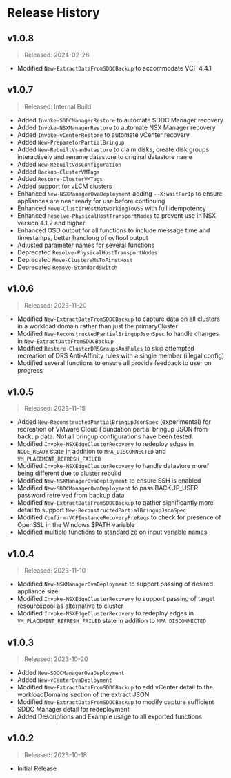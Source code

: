 # Release History

## v1.0.8

> Released: 2024-02-28

- Modified `New-ExtractDataFromSDDCBackup` to accommodate VCF 4.4.1

## v1.0.7

> Released: Internal Build

- Added `Invoke-SDDCManagerRestore` to automate SDDC Manager recovery
- Added `Invoke-NSXManagerRestore` to automate NSX Manager recovery
- Added `Invoke-vCenterRestore` to automate vCenter recovery
- Added `New-PrepareforPartialBringup`
- Added `New-RebuiltVsanDatastore` to claim disks, create disk groups interactively and rename datastore to original datastore name
- Added `New-RebuiltVdsConfiguration`
- Added `Backup-ClusterVMTags`
- Added `Restore-ClusterVMTags`
- Added support for vLCM clusters
- Enhanced `New-NSXManagerOvaDeployment` adding `--X:waitForIp` to ensure appliances are near ready for use before continuing
- Enhanced `Move-ClusterHostNetworkingTovSS` with full idempotency
- Enhanced `Resolve-PhysicalHostTransportNodes` to prevent use in NSX version 4.1.2 and higher
- Enhanced OSD output for all functions to include message time and timestamps, better handlong of ovftool output
- Adjusted parameter names for several functions
- Deprecated `Resolve-PhysicalHostTransportNodes`
- Deprecated `Move-ClusterVMsToFirstHost`
- Deprecated `Remove-StandardSwitch`

## v1.0.6

> Released: 2023-11-20

- Modified `New-ExtractDataFromSDDCBackup` to capture data on all clusters in a workload domain rather than just the primaryCluster
- Modified `New-ReconstructedPartialBringupJsonSpec` to handle changes in `New-ExtractDataFromSDDCBackup`
- Modified `Restore-ClusterDRSGroupsAndRules` to skip attempted recreation of DRS Anti-Affinity rules with a single member (illegal config)
- Modified several functions to ensure all provide feedback to user on progress

## v1.0.5

> Released: 2023-11-15

- Added `New-ReconstructedPartialBringupJsonSpec` (experimental) for recreation of VMware Cloud Foundation partial bringup JSON from backup data. Not all bringup configurations have been tested.
- Modified `Invoke-NSXEdgeClusterRecovery` to redeploy edges in `NODE_READY` state in addition to `MPA_DISCONNECTED` and `VM_PLACEMENT_REFRESH_FAILED`
- Modified `Invoke-NSXEdgeClusterRecovery` to handle datastore moref being different due to cluster rebuild
- Modified `New-NSXManagerOvaDeployment` to ensure SSH is enabled
- Modified `New-SDDCManagerOvaDeployment` to pass BACKUP_USER password retreived from backup data.
- Modified `New-ExtractDataFromSDDCBackup` to gather significantly more detail to support `New-ReconstructedPartialBringupJsonSpec`
- Modified `Confirm-VCFInstanceRecoveryPreReqs` to check for presence of OpenSSL in the Windows $PATH variable
- Modified multiple functions to standardize on input variable names

## v1.0.4

> Released: 2023-11-10

- Modified `New-NSXManagerOvaDeployment` to support passing of desired appliance size
- Modified `Invoke-NSXEdgeClusterRecovery` to support passing of target resourcepool as alternative to cluster
- Modified `Invoke-NSXEdgeClusterRecovery` to redeploy edges in `VM_PLACEMENT_REFRESH_FAILED` state in addition to `MPA_DISCONNECTED`

## v1.0.3

> Released: 2023-10-20

- Added `New-SDDCManagerOvaDeployment`
- Added `New-vCenterOvaDeployment`
- Modified `New-ExtractDataFromSDDCBackup` to add vCenter detail to the workloadDomains section of the extract JSON
- Modified `New-ExtractDataFromSDDCBackup` to modify capture sufficient SDDC Manager detail for redeployment
- Added Descriptions and Example usage to all exported functions 

## v1.0.2

> Released: 2023-10-18

- Initial Release
